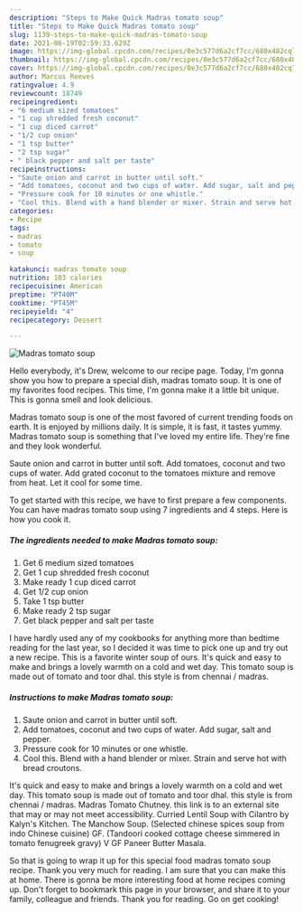 ```yaml
---
description: "Steps to Make Quick Madras tomato soup"
title: "Steps to Make Quick Madras tomato soup"
slug: 1139-steps-to-make-quick-madras-tomato-soup
date: 2021-06-19T02:59:33.629Z
image: https://img-global.cpcdn.com/recipes/0e3c577d6a2cf7cc/680x482cq70/madras-tomato-soup-recipe-main-photo.jpg
thumbnail: https://img-global.cpcdn.com/recipes/0e3c577d6a2cf7cc/680x482cq70/madras-tomato-soup-recipe-main-photo.jpg
cover: https://img-global.cpcdn.com/recipes/0e3c577d6a2cf7cc/680x482cq70/madras-tomato-soup-recipe-main-photo.jpg
author: Marcus Reeves
ratingvalue: 4.9
reviewcount: 18749
recipeingredient:
- "6 medium sized tomatoes"
- "1 cup shredded fresh coconut"
- "1 cup diced carrot"
- "1/2 cup onion"
- "1 tsp butter"
- "2 tsp sugar"
- " black pepper and salt per taste"
recipeinstructions:
- "Saute onion and carrot in butter until soft."
- "Add tomatoes, coconut and two cups of water. Add sugar, salt and pepper."
- "Pressure cook for 10 minutes or one whistle."
- "Cool this. Blend with a hand blender or mixer. Strain and serve hot with bread croutons."
categories:
- Recipe
tags:
- madras
- tomato
- soup

katakunci: madras tomato soup 
nutrition: 103 calories
recipecuisine: American
preptime: "PT40M"
cooktime: "PT45M"
recipeyield: "4"
recipecategory: Dessert

---
```



![Madras tomato soup](https://img-global.cpcdn.com/recipes/0e3c577d6a2cf7cc/680x482cq70/madras-tomato-soup-recipe-main-photo.jpg)

Hello everybody, it's Drew, welcome to our recipe page. Today, I'm gonna show you how to prepare a special dish, madras tomato soup. It is one of my favorites food recipes. This time, I'm gonna make it a little bit unique. This is gonna smell and look delicious.

Madras tomato soup is one of the most favored of current trending foods on earth. It is enjoyed by millions daily. It is simple, it is fast, it tastes yummy. Madras tomato soup is something that I've loved my entire life. They're fine and they look wonderful.

Saute onion and carrot in butter until soft. Add tomatoes, coconut and two cups of water. Add grated coconut to the tomatoes mixture and remove from heat. Let it cool for some time.


To get started with this recipe, we have to first prepare a few components. You can have madras tomato soup using 7 ingredients and 4 steps. Here is how you cook it.

<!--inarticleads1-->

##### The ingredients needed to make Madras tomato soup:

1. Get 6 medium sized tomatoes
1. Get 1 cup shredded fresh coconut
1. Make ready 1 cup diced carrot
1. Get 1/2 cup onion
1. Take 1 tsp butter
1. Make ready 2 tsp sugar
1. Get  black pepper and salt per taste


I have hardly used any of my cookbooks for anything more than bedtime reading for the last year, so I decided it was time to pick one up and try out a new recipe. This is a favorite winter soup of ours. It&#39;s quick and easy to make and brings a lovely warmth on a cold and wet day. This tomato soup is made out of tomato and toor dhal. this style is from chennai / madras. 

<!--inarticleads2-->

##### Instructions to make Madras tomato soup:

1. Saute onion and carrot in butter until soft.
1. Add tomatoes, coconut and two cups of water. Add sugar, salt and pepper.
1. Pressure cook for 10 minutes or one whistle.
1. Cool this. Blend with a hand blender or mixer. Strain and serve hot with bread croutons.


It&#39;s quick and easy to make and brings a lovely warmth on a cold and wet day. This tomato soup is made out of tomato and toor dhal. this style is from chennai / madras. Madras Tomato Chutney. this link is to an external site that may or may not meet accessibility. Curried Lentil Soup with Cilantro by Kalyn&#39;s Kitchen. The Manchow Soup. (Selected chinese spices soup from indo Chinese cuisine) GF. (Tandoori cooked cottage cheese simmered in tomato fenugreek gravy) V GF Paneer Butter Masala. 

So that is going to wrap it up for this special food madras tomato soup recipe. Thank you very much for reading. I am sure that you can make this at home. There is gonna be more interesting food at home recipes coming up. Don't forget to bookmark this page in your browser, and share it to your family, colleague and friends. Thank you for reading. Go on get cooking!

